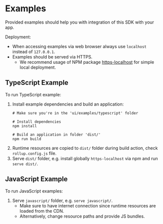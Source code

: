 # Examples

Provided examples should help you with integration of this SDK with your app.

Deployment:

* When accessing examples via web browser always use `localhost` instead of `127.0.0.1`.
* Examples should be served via HTTPS.
    * We recommend usage of NPM package [https-localhost](https://www.npmjs.com/package/https-localhost) for simple local deployment.

## TypeScript Example

To run TypeScript example:

1. Install example dependencies and build an application:
    ```
    # Make sure you're in the 'ui/examples/typescript' folder

    # Install dependencies
    npm install

    # Build an application in folder 'dist/'
    npm run build
    ```
2. Runtime resources are copied to `dist/` folder during build action, check `rollup.config.js` file.
3. Serve `dist/` folder, e.g. install globally `https-localhost` via npm and run `serve dist/`.

## JavaScript Example

To run JavaScript examples:

1. Serve `javascript/` folder, e.g. `serve javascript/`.
    * Make sure to have internet connection since runtime resources are loaded from the CDN.
    * Alternatively, change resource paths and provide JS bundles.
